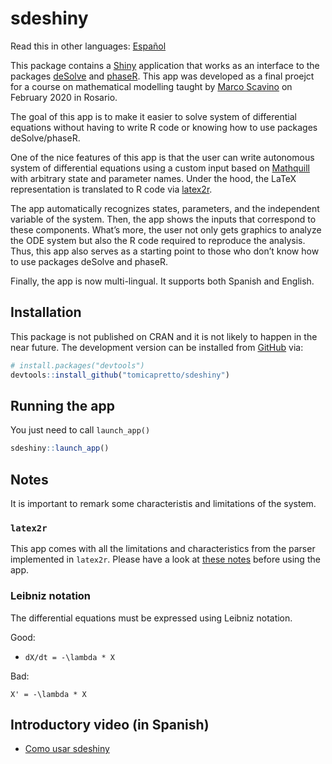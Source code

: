 
# sdeshiny

Read this in other languages: [Español](README.es.md)

This package contains a [Shiny](https://shiny.rstudio.com/) application
that works as an interface to the packages
[deSolve](https://CRAN.R-project.org/package=deSolve) and
[phaseR](https://CRAN.R-project.org/package=phaseR). This app was
developed as a final proejct for a course on mathematical modelling
taught by [Marco
Scavino](https://scholar.google.com/citations?user=woT0slUAAAAJ) on
February 2020 in Rosario.

The goal of this app is to make it easier to solve system of
differential equations without having to write R code or knowing how to
use packages deSolve/phaseR.

One of the nice features of this app is that the user can write
autonomous system of differential equations using a custom input based
on [Mathquill](http://mathquill.com/) with arbitrary state and parameter
names. Under the hood, the LaTeX representation is translated to R code
via [latex2r](https://github.com/tomicapretto/latex2r).

The app automatically recognizes states, parameters, and the independent
variable of the system. Then, the app shows the inputs that correspond
to these components. What’s more, the user not only gets graphics to
analyze the ODE system but also the R code required to reproduce the
analysis. Thus, this app also serves as a starting point to those who
don’t know how to use packages deSolve and phaseR.

Finally, the app is now multi-lingual. It supports both Spanish and
English.

## Installation

This package is not published on CRAN and it is not likely to happen in
the near future. The development version can be installed from
[GitHub](https://github.com/) via:

``` r
# install.packages("devtools")
devtools::install_github("tomicapretto/sdeshiny")
```

## Running the app

You just need to call `launch_app()`

``` r
sdeshiny::launch_app()
```

## Notes

It is important to remark some characteristis and limitations of the
system.

### `latex2r`

This app comes with all the limitations and characteristics from the
parser implemented in `latex2r`. Please have a look at [these
notes](https://github.com/tomicapretto/latex2r#supported-latex) before
using the app.

### Leibniz notation

The differential equations must be expressed using Leibniz notation.

Good:

  - `dX/dt = -\lambda * X`

Bad:

`X' = -\lambda * X`

## Introductory video (in Spanish)

  - [Como usar sdeshiny](https://www.youtube.com/watch?v=CZP9TaTwRlI)
